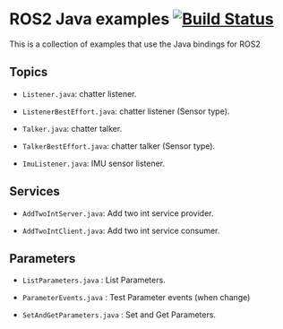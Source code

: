 # ROS2 Java examples [![Build Status](https://travis-ci.org/ros2java-alfred/ros2_java_examples.svg?branch=master)](https://travis-ci.org/ros2java-alfred/ros2_java_examples)

This is a collection of examples that use the Java bindings for ROS2

## Topics

- `Listener.java`: chatter listener.

- `ListenerBestEffort.java`: chatter listener (Sensor type).

- `Talker.java`: chatter talker.

- `TalkerBestEffort.java`: chatter talker (Sensor type).

- `ImuListener.java`: IMU sensor listener.

## Services

- `AddTwoIntServer.java`: Add two int service provider.

- `AddTwoIntClient.java`: Add two int service consumer.

## Parameters

- `ListParameters.java` : List Parameters.

- `ParameterEvents.java` : Test Parameter events (when change)

- `SetAndGetParameters.java` : Set and Get Parameters.
